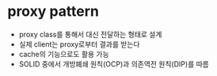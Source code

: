 # proxy pattern
- proxy class를 통해서 대신 전달하는 형태로 설계
- 실제 client는 proxy로부터 결과를 받는다
- cache의 기능으로도 활용 가능
- SOLID 중에서 개방폐쇄 원칙(OCP)과 의존역전 원칙(DIP)를 따름